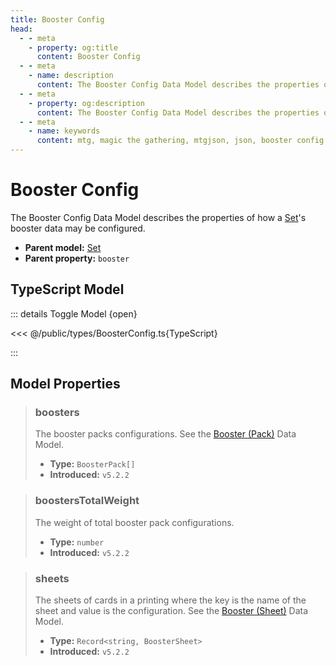 ```yaml
---
title: Booster Config
head:
  - - meta
    - property: og:title
      content: Booster Config
  - - meta
    - name: description
      content: The Booster Config Data Model describes the properties of how a Set's booster data may be configured.
  - - meta
    - property: og:description
      content: The Booster Config Data Model describes the properties of how a Set's booster data may be configured.
  - - meta
    - name: keywords
      content: mtg, magic the gathering, mtgjson, json, booster config
---
```


# Booster Config

The Booster Config Data Model describes the properties of how a [Set](/data-models/set/)'s booster data may be configured.

- **Parent model:** [Set](/data-models/set/)
- **Parent property:** `booster`

## TypeScript Model

::: details Toggle Model {open}

<<< @/public/types/BoosterConfig.ts{TypeScript}

:::

## Model Properties

> ### boosters
>
> The booster packs configurations. See the [Booster (Pack)](/data-models/booster/booster-pack/) Data Model.
>
> - **Type:** `BoosterPack[]`
> - **Introduced:** `v5.2.2`

> ### boostersTotalWeight
>
> The weight of total booster pack configurations.
>
> - **Type:** `number`
> - **Introduced:** `v5.2.2`

> ### sheets
>
> The sheets of cards in a printing where the key is the name of the sheet and value is the configuration. See the [Booster (Sheet)](/data-models/booster/booster-sheet/) Data Model.
>
> - **Type:** `Record<string, BoosterSheet>`
> - **Introduced:** `v5.2.2`
